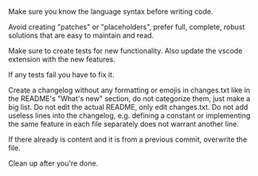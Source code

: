 Make sure you know the language syntax before writing code.

Avoid creating "patches" or "placeholders", prefer full, complete, robust solutions that are easy to maintain and read.

Make sure to create tests for new functionality.
Also update the vscode extension with the new features.

If any tests fail you have to fix it.

Create a changelog without any formatting or emojis in changes.txt like in the README's "What's new" section,
do not categorize them, just make a big list. Do not edit the actual README, only edit changes.txt.
Do not add useless lines into the changelog, e.g. defining a constant or implementing the same feature
in each file separately does not warrant another line.

If there already is content and it is from a previous commit, overwrite the file.


Clean up after you're done.
